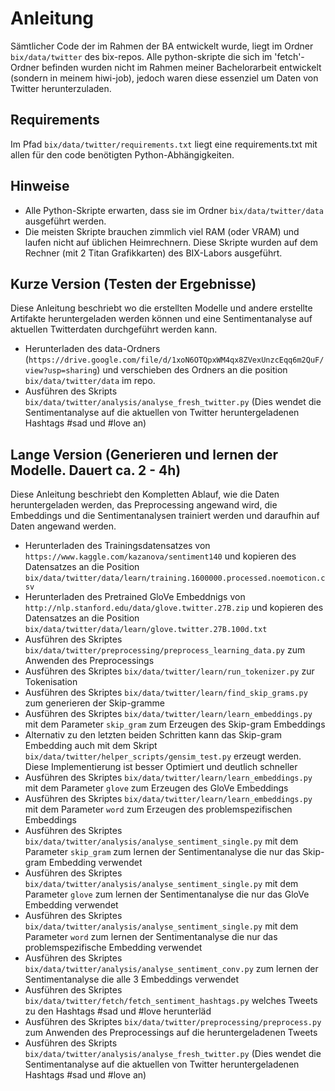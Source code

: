 # Anleitung
Sämtlicher Code der im Rahmen der BA entwickelt wurde, liegt im Ordner `bix/data/twitter` des bix-repos. Alle python-skripte die sich im 'fetch'-Ordner befinden wurden nicht im Rahmen meiner Bachelorarbeit entwickelt (sondern in meinem hiwi-job), jedoch waren diese essenziel um Daten von Twitter herunterzuladen.

## Requirements
Im Pfad `bix/data/twitter/requirements.txt` liegt eine requirements.txt mit allen für den code benötigten Python-Abhängigkeiten.

## Hinweise
- Alle Python-Skripte erwarten, dass sie im Ordner `bix/data/twitter/data` ausgeführt werden.
- Die meisten Skripte brauchen zimmlich viel RAM (oder VRAM) und laufen nicht auf üblichen Heimrechnern. Diese Skripte wurden auf dem Rechner (mit 2 Titan Grafikkarten) des BIX-Labors ausgeführt.

## Kurze Version (Testen der Ergebnisse)
Diese Anleitung beschriebt wo die erstellten Modelle und andere erstellte Artifakte heruntergeladen werden können und eine Sentimentanalyse auf aktuellen Twitterdaten durchgeführt werden kann.
 
- Herunterladen des data-Ordners (`https://drive.google.com/file/d/1xoN6OTQpxWM4qx8ZVexUnzcEqq6m2QuF/view?usp=sharing`) und verschieben des Ordners an die position `bix/data/twitter/data` im repo.
- Ausführen des Skripts `bix/data/twitter/analysis/analyse_fresh_twitter.py` (Dies wendet die Sentimentanalyse auf die aktuellen von Twitter heruntergeladenen Hashtags #sad und #love an)

## Lange Version (Generieren und lernen der Modelle. Dauert ca. 2 - 4h)
Diese Anleitung beschriebt den Kompletten Ablauf, wie die Daten heruntergeladen werden, das Preprocessing angewand wird, die Embeddings und die Sentimentanalysen trainiert werden und daraufhin auf Daten angewand werden.
- Herunterladen des Trainingsdatensatzes von `https://www.kaggle.com/kazanova/sentiment140` und kopieren des Datensatzes an die Position `bix/data/twitter/data/learn/training.1600000.processed.noemoticon.csv`
- Herunterladen des Pretrained GloVe Embeddnigs von `http://nlp.stanford.edu/data/glove.twitter.27B.zip` und kopieren des Datensatzes an die Position `bix/data/twitter/data/learn/glove.twitter.27B.100d.txt`
- Ausführen des Skriptes `bix/data/twitter/preprocessing/preprocess_learning_data.py` zum Anwenden des Preprocessings
- Ausführen des Skriptes `bix/data/twitter/learn/run_tokenizer.py` zur Tokenisation
- Ausführen des Skriptes `bix/data/twitter/learn/find_skip_grams.py` zum generieren der Skip-gramme
- Ausführen des Skriptes `bix/data/twitter/learn/learn_embeddings.py` mit dem Parameter `skip_gram` zum Erzeugen des Skip-gram Embeddings
- Alternativ zu den letzten beiden Schritten kann das Skip-gram Embedding auch mit dem Skript `bix/data/twitter/helper_scripts/gensim_test.py` erzeugt werden. Diese Implementierung ist besser Optimiert und deutlich schneller
- Ausführen des Skriptes `bix/data/twitter/learn/learn_embeddings.py` mit dem Parameter `glove` zum Erzeugen des GloVe Embeddings
- Ausführen des Skriptes `bix/data/twitter/learn/learn_embeddings.py` mit dem Parameter `word` zum Erzeugen des problemspezifischen Embeddings
- Ausführen des Skriptes `bix/data/twitter/analysis/analyse_sentiment_single.py` mit dem Parameter `skip_gram` zum lernen der Sentimentanalyse die nur das Skip-gram Embedding verwendet
- Ausführen des Skriptes `bix/data/twitter/analysis/analyse_sentiment_single.py` mit dem Parameter `glove` zum lernen der Sentimentanalyse die nur das GloVe Embedding verwendet
- Ausführen des Skriptes `bix/data/twitter/analysis/analyse_sentiment_single.py` mit dem Parameter `word` zum lernen der Sentimentanalyse die nur das problemspezifische Embedding verwendet
- Ausführen des Skriptes `bix/data/twitter/analysis/analyse_sentiment_conv.py` zum lernen der Sentimentanalyse die alle 3 Embeddings verwendet
- Ausführen des Skriptes `bix/data/twitter/fetch/fetch_sentiment_hashtags.py` welches Tweets zu den Hashtags #sad und #love herunterläd
- Ausführen des Skriptes `bix/data/twitter/preprocessing/preprocess.py` zum Anwenden des Preprocessings auf die heruntergeladenen Tweets
- Ausführen des Skripts `bix/data/twitter/analysis/analyse_fresh_twitter.py` (Dies wendet die Sentimentanalyse auf die aktuellen von Twitter heruntergeladenen Hashtags #sad und #love an)



